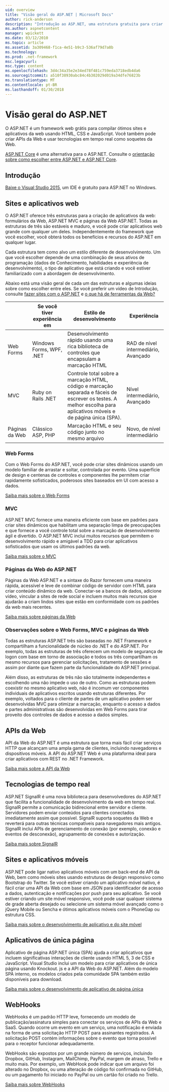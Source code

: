 ```yaml
---
uid: overview
title: "Visão geral do ASP.NET | Microsoft Docs"
author: rick-anderson
description: "Introdução ao ASP.NET, uma estrutura gratuita para criar sites, aplicativos web e APIs da web."
ms.author: aspnetcontent
manager: wpickett
ms.date: 03/12/2010
ms.topic: article
ms.assetid: 3a309468-f1ca-4e51-b9c3-536af79d7a8b
ms.technology: 
ms.prod: .net-framework
msc.legacyurl: 
msc.type: content
ms.openlocfilehash: 3d4c34a35e2e34ed78f481c759eda3718edb4da6
ms.sourcegitcommit: a510f38930abc84c4b302029d019a34dfe76823b
ms.translationtype: MT
ms.contentlocale: pt-BR
ms.lasthandoff: 01/30/2018
---
```

# <a name="aspnet-overview"></a>Visão geral do ASP.NET

O ASP.NET é um framework web grátis para compilar ótimos sites e aplicativos da web usando HTML, CSS e JavaScript. Você também pode criar APIs da Web e usar tecnologias em tempo real como soquetes da Web.

[ASP.NET Core](https://docs.microsoft.com/aspnet/core/) é uma alternativa para o ASP.NET.  Consulte o [orientação sobre como escolher entre ASP.NET e ASP.NET Core](https://docs.microsoft.com/aspnet/core/choose-aspnet-framework).

## <a name="get-started"></a>Introdução

[Baixe o Visual Studio 2015](https://go.microsoft.com/fwlink/?LinkId=826064), um IDE é gratuito para ASP.NET no Windows.

## <a name="websites-and-web-applications"></a>Sites e aplicativos web

 O ASP.NET oferece três estruturas para a criação de aplicativos da web: formulários da Web, ASP.NET MVC e páginas da Web ASP.NET. Todas as estruturas de três são estáveis e maduro, e você pode criar aplicativos web grande com qualquer um deles. Independentemente do framework que você escolher, você obterá todos os benefícios e recursos do ASP.NET em qualquer lugar.

Cada estrutura tem como alvo um estilo diferente de desenvolvimento. Um que você escolher depende de uma combinação de seus ativos de programação (dados de Conhecimento, habilidades e experiência de desenvolvimento), o tipo de aplicativo que está criando e você estiver familiarizado com a abordagem de desenvolvimento.

Abaixo está uma visão geral de cada um das estruturas e algumas ideias sobre como escolher entre eles. Se você preferir um vídeo de Introdução, consulte [fazer sites com o ASP.NET](https://channel9.msdn.com/Blogs/ASP-NET-Site-Videos/Making-Websites-with-ASPNET) e [o que há de ferramentas da Web?](https://channel9.msdn.com/Blogs/ASP-NET-Site-Videos/what-is-web-tools)

|   | Se você tiver experiência em | Estilo de desenvolvimento | Experiência | 
|-----------|----------------------|-----------------------------------------------------|----------------|
| Web Forms | Windows Forms, WPF, .NET | Desenvolvimento rápido usando uma rica biblioteca de controles que encapsulam a marcação HTML | RAD de nível intermediário, Avançado |
| MVC       | Ruby on Rails .NET  | Controle total sobre a marcação HTML, código e marcação separada e fáceis de escrever os testes. A melhor escolha para aplicativos móveis e de página única (SPA). | Nível intermediário, Avançado |
| Páginas da Web  | Clássico ASP, PHP     | Marcação HTML e seu código junto no mesmo arquivo | Novo, de nível intermediário |

### <a name="web-forms"></a>Web Forms

Com o Web Forms do ASP.NET, você pode criar sites dinâmicos usando um modelo familiar de arrastar e soltar, controlada por evento. Uma superfície de design e centenas de controles e componentes lhe permitem criar rapidamente sofisticados, poderosos sites baseados em UI com acesso a dados. 

[Saiba mais sobre o Web Forms](web-forms/index.md)

### <a name="mvc"></a>MVC

ASP.NET MVC fornece uma maneira eficiente com base em padrões para criar sites dinâmicos que habilitam uma separação limpa de preocupações e que fornece a você controle total sobre a marcação de desenvolvimento ágil e divertido. O ASP.NET MVC inclui muitos recursos que permitem o desenvolvimento rápido e amigável a TDD para criar aplicativos sofisticados que usam os últimos padrões da web. 

[Saiba mais sobre o MVC](mvc/index.md)

### <a name="aspnet-web-pages"></a>Páginas da Web do ASP.NET

Páginas da Web ASP.NET e a sintaxe do Razor fornecem uma maneira rápida, acessível e leve de combinar código de servidor com HTML para criar conteúdo dinâmico da web. Conectar-se a bancos de dados, adicione vídeo, vincular a sites de rede social e incluem muitos mais recursos que ajudarão a criam lindos sites que estão em conformidade com os padrões da web mais recentes.

[Saiba mais sobre páginas da Web](web-pages/index.md)

### <a name="notes-about-web-forms-mvc-and-web-pages"></a>Observações sobre o Web Forms, MVC e páginas da Web

Todas as estruturas ASP.NET três são baseadas no .NET Framework e compartilham a funcionalidade de núcleo do .NET e do ASP.NET. Por exemplo, todas as estruturas de três oferecem um modelo de segurança de logon com base em torno de associação e todos os três compartilham os mesmo recursos para gerenciar solicitações, tratamento de sessões e assim por diante que fazem parte da funcionalidade do ASP.NET principal.

Além disso, as estruturas de três não são totalmente independentes e escolhendo uma não impede o uso de outro. Como as estruturas podem coexistir no mesmo aplicativo web, não é incomum ver componentes individuais de aplicativos escritos usando estruturas diferentes. Por exemplo, voltados para o cliente de partes de um aplicativo podem ser desenvolvidas MVC para otimizar a marcação, enquanto o acesso a dados e partes administrativas são desenvolvidas em Web Forms para tirar proveito dos controles de dados e acesso a dados simples.

## <a name="web-apis"></a>APIs da Web

API da Web do ASP.NET é uma estrutura que torna mais fácil criar serviços HTTP que alcançam uma ampla gama de clientes, incluindo navegadores e dispositivos móveis. A API do ASP.NET Web é uma plataforma ideal para criar aplicativos com REST no .NET Framework.

[Saiba mais sobre a API da Web](web-api/index.md)

<!-- Put first under Web API TOC:  Watch video (9 minutes) https://channel9.msdn.com/Blogs/ASP-NET-Site-Videos/services-and-aspnet -->

## <a name="real-time-technologies"></a>Tecnologias de tempo real

ASP.NET SignalR é uma nova biblioteca para desenvolvedores do ASP.NET que facilita a funcionalidade de desenvolvimento da web em tempo real. SignalR permite a comunicação bidirecional entre servidor e cliente. Servidores podem enviar conteúdos para clientes conectados imediatamente assim que possível. SignalR suporta soquetes da Web e reverterá para outras técnicas compatíveis para navegadores mais antigos. SignalR inclui APIs de gerenciamento de conexão (por exemplo, conexão e eventos de desconexão), agrupamento de conexões e autorização.

[Saiba mais sobre SignalR](signalr/index.md)

<!-- Put first under SignalR TOC:  Watch video (6 minutes) https://channel9.msdn.com/Blogs/ASP-NET-Site-Videos/signalr-and-the-real-time-web -->

## <a name="mobile-apps-and-sites"></a>Sites e aplicativos móveis 

ASP.NET pode ligar nativo aplicativos móveis com um back-end de API da Web, bem como móveis sites usando estruturas de design responsivo como Bootstrap do Twitter. Se você estiver criando um aplicativo móvel nativo, é fácil criar uma API da Web com base em JSON para identificador de acesso a dados, autenticação e notificações por push para seu aplicativo. Se você estiver criando um site móvel responsivo, você pode usar qualquer sistema de grade aberta desejado ou selecione um sistema móvel avançado como o jQuery Mobile ou Sencha e ótimos aplicativos móveis com o PhoneGap ou estrutura CSS.

[Saiba mais sobre o desenvolvimento de aplicativo e do site móvel](mobile/index.md)

<!-- Put first under mobile TOC:  Watch video (11 minutes) https://channel9.msdn.com/Blogs/ASP-NET-Site-Videos/aspnet-and-mobile -->

## <a name="single-page-applications"></a>Aplicativos de única página 

Aplicativo de página ASP.NET única (SPA) ajuda a criar aplicativos que incluem significativas interações de cliente usando HTML 5, 3 de CSS e JavaScript. Visual Studio inclui um modelo para criar aplicativos de única página usando Knockout. js e a API da Web do ASP.NET. Além do modelo SPA interno, os modelos criados pela comunidade SPA também estão disponíveis para download.

[Saiba mais sobre o desenvolvimento de aplicativo de página única](single-page-application/index.md)

## <a name="webhooks"></a>WebHooks

WebHooks é um padrão HTTP leve, fornecendo um modelo de publicação/assinatura simples para conectar os serviços de APIs da Web e SaaS. Quando ocorre um evento em um serviço, uma notificação é enviada na forma de uma solicitação HTTP POST para assinantes registrados. A solicitação POST contém informações sobre o evento que torna possível para o receptor funcionar adequadamente.

WebHooks são expostos por um grande número de serviços, incluindo Dropbox, GitHub, Instagram, MailChimp, PayPal, margem de atraso, Trello e muito mais. Por exemplo, um WebHook pode indicar que um arquivo foi alterado no Dropbox, ou uma alteração de código foi confirmada no GitHub, ou um pagamento foi iniciado no PayPal ou um cartão foi criado no Trello.

[Saiba mais sobre WebHooks](webhooks/index.md)





<!--
Create Deployment TOC based on https://www.asp.net/aspnet/overview/deployment
Copy deployment content map to MVC, WebForms, Web Pages, Web API sections.
Copy Web Deployment in Enterprise from WebForms to MVC
Move under ASP.NET Best practices
    What not to do in ASP.NET, and what to do instead https://review.docs.microsoft.cus/aspnet/aspnet/overview/web-development-best-practices/what-not-to-do-in-aspnet-and-what-to-do-instead
    Async and await https://channel9.msdn.com/Blogs/ASP-NET-Site-Videos/async-and-await
    Building Real World Cloud Apps with Azure https://review.docs.microsoft.com/aspnet/aspnet/overview/developing-apps-with-windows-azure/building-real-world-cloud-apps-with-windows-azure/introduction
    Hands on Lab: Maintainable Azure Websites: Managing Change and Scale https://review.docs.microsoft.com/aspnet/aspnet/overview/developing-apps-with-windows-azure/maintainable-azure-websites-managing-change-and-scale

-->
